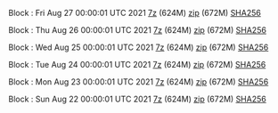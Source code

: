 Block : Fri Aug 27 00:00:01 UTC 2021 [7z](https://transfer.sh/1sAw2Tj/bootstrap.dat.20210827.7z) (624M) [zip](https://transfer.sh/14J3hn8/bootstrap.dat.20210827.zip) (672M) [SHA256](https://transfer.sh/12qYLRv/sha256.txt)

Block : Thu Aug 26 00:00:01 UTC 2021 [7z](https://transfer.sh/1cGIzzl/bootstrap.dat.20210826.7z) (624M) [zip](https://transfer.sh/1gtduLU/bootstrap.dat.20210826.zip) (672M) [SHA256](https://transfer.sh/15Blw84/sha256.txt)

Block : Wed Aug 25 00:00:01 UTC 2021 [7z](https://transfer.sh/1t8XhWg/bootstrap.dat.20210825.7z) (624M) [zip](https://transfer.sh/1u5W34I/bootstrap.dat.20210825.zip) (672M) [SHA256](https://transfer.sh/17pK1j4/sha256.txt)

Block : Tue Aug 24 00:00:01 UTC 2021 [7z](https://transfer.sh/1FnjOBe/bootstrap.dat.20210824.7z) (624M) [zip](https://transfer.sh/1Y87rsu/bootstrap.dat.20210824.zip) (672M) [SHA256](https://transfer.sh/1oYAa1v/sha256.txt)

Block : Mon Aug 23 00:00:01 UTC 2021 [7z](https://transfer.sh/1HFf6wA/bootstrap.dat.20210823.7z) (624M) [zip](https://transfer.sh/1DTv31p/bootstrap.dat.20210823.zip) (672M) [SHA256](https://transfer.sh/1wj1dnV/sha256.txt)

Block : Sun Aug 22 00:00:01 UTC 2021 [7z](https://transfer.sh/n/bootstrap.dat.20210822.7z) (624M) [zip](https://transfer.sh/1aCbkLV/bootstrap.dat.20210822.zip) (672M) [SHA256](https://transfer.sh/1nLVT58/sha256.txt)
